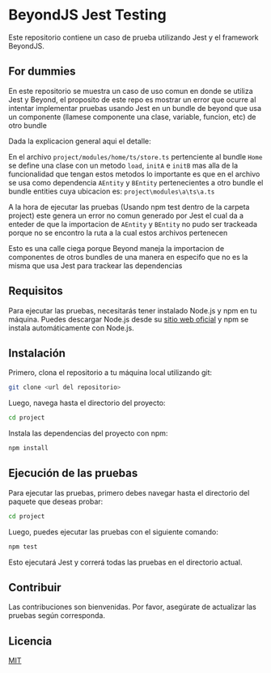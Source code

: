 # BeyondJS Jest Testing

Este repositorio contiene un caso de prueba utilizando Jest y el framework BeyondJS.

## For dummies

En este repositorio se muestra un caso de uso comun en donde se utiliza Jest y Beyond, el proposito de este repo es
mostrar un error que ocurre al intentar implementar pruebas usando Jest en un bundle de beyond que usa un componente
(llamese componente una clase, variable, funcion, etc) de otro bundle

Dada la explicacion general aqui el detalle:

En el archivo `project/modules/home/ts/store.ts` pertenciente al bundle `Home` se define una clase con un metodo `load`,
`initA` e `initB` mas alla de la funcionalidad que tengan estos metodos lo importante es que en el archivo se usa como
dependencia `AEntity` y `BEntity` pertenecientes a otro bundle el bundle entities cuya ubicacion es:
`project\modules\a\ts\a.ts`

A la hora de ejecutar las pruebas (Usando npm test dentro de la carpeta project) este genera un error no comun generado
por Jest el cual da a enteder de que la importacion de `AEntity` y `BEntity` no pudo ser trackeada porque no se encontro
la ruta a la cual estos archivos pertenecen

Esto es una calle ciega porque Beyond maneja la importacion de componentes de otros bundles de una manera en especifo
que no es la misma que usa Jest para trackear las dependencias

## Requisitos

Para ejecutar las pruebas, necesitarás tener instalado Node.js y npm en tu máquina. Puedes descargar Node.js desde su
[sitio web oficial](https://nodejs.org/) y npm se instala automáticamente con Node.js.

## Instalación

Primero, clona el repositorio a tu máquina local utilizando git:

```bash
git clone <url del repositorio>
```

Luego, navega hasta el directorio del proyecto:

```bash
cd project
```

Instala las dependencias del proyecto con npm:

```bash
npm install
```

## Ejecución de las pruebas

Para ejecutar las pruebas, primero debes navegar hasta el directorio del paquete que deseas probar:

```bash
cd project
```

Luego, puedes ejecutar las pruebas con el siguiente comando:

```bash
npm test
```

Esto ejecutará Jest y correrá todas las pruebas en el directorio actual.

## Contribuir

Las contribuciones son bienvenidas. Por favor, asegúrate de actualizar las pruebas según corresponda.

## Licencia

[MIT](https://choosealicense.com/licenses/mit/)
